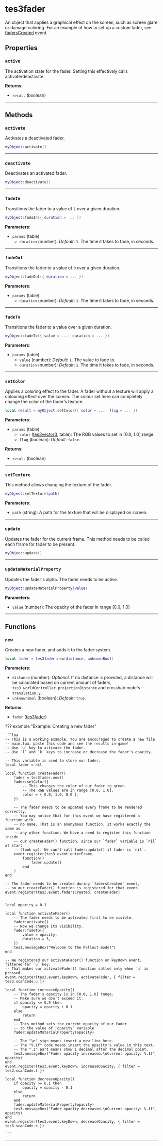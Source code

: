 <!---
	This file is autogenerated. Do not edit this file manually. Your changes will be ignored.
	More information: https://github.com/MWSE/MWSE/tree/master/docs
-->

# tes3fader
<div class="search_terms" style="display: none">tes3fader, fader</div>

An object that applies a graphical effect on the screen, such as screen glare or damage coloring. For an example of how to set up a custom fader, see [fadersCreated](https://mwse.github.io/MWSE/events/fadersCreated/) event.

## Properties

### `active`
<div class="search_terms" style="display: none">active</div>

The activation state for the fader. Setting this effectively calls activate/deactivate.

**Returns**:

* `result` (boolean)

***

## Methods

### `activate`
<div class="search_terms" style="display: none">activate</div>

Activates a deactivated fader.

```lua
myObject:activate()
```

***

### `deactivate`
<div class="search_terms" style="display: none">deactivate</div>

Deactivates an activated fader.

```lua
myObject:deactivate()
```

***

### `fadeIn`
<div class="search_terms" style="display: none">fadein</div>

Transitions the fader to a value of `1` over a given duration.

```lua
myObject:fadeIn({ duration = ... })
```

**Parameters**:

* `params` (table)
	* `duration` (number): *Default*: `1`. The time it takes to fade, in seconds.

***

### `fadeOut`
<div class="search_terms" style="display: none">fadeout</div>

Transitions the fader to a value of `0` over a given duration.

```lua
myObject:fadeOut({ duration = ... })
```

**Parameters**:

* `params` (table)
	* `duration` (number): *Default*: `1`. The time it takes to fade, in seconds.

***

### `fadeTo`
<div class="search_terms" style="display: none">fadeto</div>

Transitions the fader to a value over a given duration.

```lua
myObject:fadeTo({ value = ..., duration = ... })
```

**Parameters**:

* `params` (table)
	* `value` (number): *Default*: `1`. The value to fade to.
	* `duration` (number): *Default*: `1`. The time it takes to fade, in seconds.

***

### `setColor`
<div class="search_terms" style="display: none">setcolor, color</div>

Applies a coloring effect to the fader. A fader without a texture will apply a colouring effect over the screen. The colour set here can completely change the color of the fader's texture.

```lua
local result = myObject:setColor({ color = ..., flag = ... })
```

**Parameters**:

* `params` (table)
	* `color` ([tes3vector3](../../types/tes3vector3), table): The RGB values to set in [0.0, 1.0] range.
	* `flag` (boolean): *Default*: `false`.

**Returns**:

* `result` (boolean)

***

### `setTexture`
<div class="search_terms" style="display: none">settexture, texture</div>

This method allows changing the texture of the fader.

```lua
myObject:setTexture(path)
```

**Parameters**:

* `path` (string): A path for the texture that will be displayed on screen.

***

### `update`
<div class="search_terms" style="display: none">update</div>

Updates the fader for the current frame. This method needs to be called each frame for fader to be present.

```lua
myObject:update()
```

***

### `updateMaterialProperty`
<div class="search_terms" style="display: none">updatematerialproperty, materialproperty</div>

Updates the fader's alpha. The fader needs to be active.

```lua
myObject:updateMaterialProperty(value)
```

**Parameters**:

* `value` (number): The opacity of the fader in range [0.0, 1.0]

***

## Functions

### `new`
<div class="search_terms" style="display: none">new</div>

Creates a new fader, and adds it to the fader system.

```lua
local fader = tes3fader.new(distance, unknownBool)
```

**Parameters**:

* `distance` (number): *Optional*. If no distance is provided, a distance will be calculated based on current amount of faders, `tes3.worldController.projectionDistance` and crosshair node's `translation.y`.
* `unknownBool` (boolean): *Default*: `true`.

**Returns**:

* `fader` ([tes3fader](../../types/tes3fader))

??? example "Example: Creating a new fader"

	```lua
	-- This is a working example. You are encouraged to create a new file
	-- main.lua, paste this code and see the results in-game!
	-- Use `u` key to activate the fader.
	-- Use `l` and `k` keys to increase or decrease the fader's opacity.
	
	-- This variable is used to store our fader.
	local fader = nil
	
	local function createFader()
		fader = tes3fader.new()
		fader:setColor({
			-- This changes the color of our fader to green.
			-- The RGB values are in range [0.0, 1.0].
			color = { 0.0, 1.0, 0.0 },
		})
	
		-- The fader needs to be updated every frame to be rendered correctly.
		-- You may notice that for this event we have registered a function with
		-- no name. That is an anonymous function. It works exactly the same as
		-- any other function. We have a need to register this function inside
		-- our createFader() function, since our `fader` variable is `nil` at start
		-- (look up). We can't call fader:update() if fader is `nil`.
		event.register(tes3.event.enterFrame,
			function()
				fader:update()
			end
		)
	end
	
	-- The fader needs to be created during `fadersCreated` event,
	-- so our createFader() function is registered for that event.
	event.register(tes3.event.fadersCreated, createFader)
	
	
	local opacity = 0.1
	
	local function activateFader()
		-- The fader needs to be activated first to be visible.
		fader:activate()
		-- Now we change its visibility.
		fader:fadeTo({
			value = opacity,
			duration = 3,
		})
		tes3.messageBox("Welcome to the Fallout mode!")
	end
	
	-- We registered our activateFader() function on keyDown event, filtered for `u` key.
	-- That makes our activateFader() function called only when `u` is pressed.
	event.register(tes3.event.keyDown, activateFader, { filter = tes3.scanCode.u })
	
	local function increaseOpacity()
		-- The fader's opacity is in [0.0, 1.0] range.
		-- Make sure we don't exceed it.
		if opacity <= 0.9 then
			opacity = opacity + 0.1
		else
			return
		end
		-- This method sets the current opacity of our fader
		-- to the value of `opacity` variable
		fader:updateMaterialProperty(opacity)
	
		-- The "\n" sign means insert a new line here.
		-- The "%.1f" code means insert the opacity's value in this text.
		-- The ".1" part means show 1 decimal after the decimal point.
		tes3.messageBox("Fader opacity increased.\nCurrent opacity: %.1f", opacity)
	end
	event.register(tes3.event.keyDown, increaseOpacity, { filter = tes3.scanCode.l })
	
	local function decreaseOpacity()
		if opacity >= 0.1 then
			opacity = opacity - 0.1
		else
			return
		end
		fader:updateMaterialProperty(opacity)
		tes3.messageBox("Fader opacity decreased.\nCurrent opacity: %.1f", opacity)
	end
	event.register(tes3.event.keyDown, decreaseOpacity, { filter = tes3.scanCode.k })

	```

***

